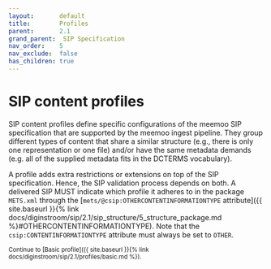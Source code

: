 ```yaml
---
layout:       default
title:        Profiles
parent:       2.1
grand_parent:  SIP Specification 
nav_order:    5
nav_exclude:  false
has_children: true
---
```


# SIP content profiles

SIP content profiles define specific configurations of the meemoo SIP specification that are supported by the meemoo ingest pipeline.
They group different types of content that share a similar structure (e.g., there is only one representation or one file) and/or have the same metadata demands (e.g. all of the supplied metadata fits in the DCTERMS vocabulary).

A profile adds extra restrictions or extensions on top of the SIP specification.
Hence, the SIP validation process depends on both.
A delivered SIP MUST indicate which profile it adheres to in the package `METS.xml` through the [`mets/@csip:OTHERCONTENTINFORMATIONTYPE` attribute]({{ site.baseurl }}{% link docs/diginstroom/sip/2.1/sip_structure/5_structure_package.md %}#OTHERCONTENTINFORMATIONTYPE). Note that the `csip:CONTENTINFORMATIONTYPE` attribute must always be set to `OTHER`.

<small>
Continue to [Basic profile]({{ site.baseurl }}{% link docs/diginstroom/sip/2.1/profiles/basic.md %}).
</small>